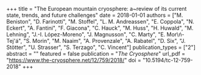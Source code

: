 +++
title = "The European mountain cryosphere: a~review of its current state, trends, and future challenges"
date = 2018-01-01
authors = ["M. Beniston", "D. Farinotti", "M. Stoffel", "L. M. Andreassen", "E. Coppola", "N. Eckert", "A. Fantini", "F. Giacona", "C. Hauck", "M. Huss", "H. Huwald", "M. Lehning", "J.-I. López-Moreno", "J. Magnusson", "C. Marty", "E. Mor\ń-Tej\'á", "S. Morin", "M. Naaim", "A. Provenzale", "A. Rabatel", "D. Six", "J. Stötter", "U. Strasser", "S. Terzago", "C. Vincent"]
publication_types = ["2"]
abstract = ""
featured = false
publication = "*The Cryosphere*"
url_pdf = "https://www.the-cryosphere.net/12/759/2018/"
doi = "10.5194/tc-12-759-2018"
+++

